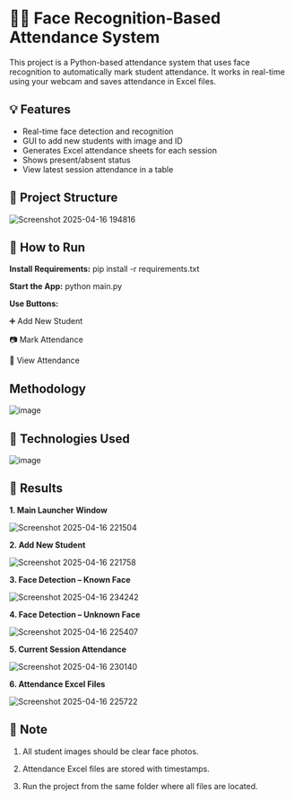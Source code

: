 # 🧑‍🎓 Face Recognition-Based Attendance System

This project is a Python-based attendance system that uses face recognition to automatically mark student attendance. It works in real-time using your webcam and saves attendance in Excel files.


## 💡 Features

- Real-time face detection and recognition
- GUI to add new students with image and ID
- Generates Excel attendance sheets for each session
- Shows present/absent status
- View latest session attendance in a table


## 📁 Project Structure

![Screenshot 2025-04-16 194816](https://github.com/user-attachments/assets/1ee36510-9d71-4340-b44a-2446c0ded096)


## 🚀 How to Run

**Install Requirements:** pip install -r requirements.txt
   
**Start the App:** python main.py

**Use Buttons:**

➕ Add New Student

📷 Mark Attendance

🧾 View Attendance


## Methodology

![image](https://github.com/user-attachments/assets/b775c868-a62c-4d96-a17e-3f716c58e5f8)


## 🧠 Technologies Used

![image](https://github.com/user-attachments/assets/021b3276-3725-4ec4-b580-70cd432bd872)


## 📸 Results

**1. Main Launcher Window**

   ![Screenshot 2025-04-16 221504](https://github.com/user-attachments/assets/2fd63e37-b1c9-4330-a255-320712568cdc)
   
**2. Add New Student**

   ![Screenshot 2025-04-16 221758](https://github.com/user-attachments/assets/2c3167bd-5578-47a1-b90c-dcef562b8a87)
   
**3. Face Detection – Known Face**

   ![Screenshot 2025-04-16 234242](https://github.com/user-attachments/assets/ec576186-9485-45ec-8e35-b8170bd92c87)
   
**4. Face Detection – Unknown Face**

   ![Screenshot 2025-04-16 225407](https://github.com/user-attachments/assets/8e750c2c-b737-4d2f-bbd3-58b6e6e998d1)
   
**5. Current Session Attendance**

   ![Screenshot 2025-04-16 230140](https://github.com/user-attachments/assets/29b4cea7-4ff0-48d8-b3b3-1f117214921e)
   
**6. Attendance Excel Files**

   ![Screenshot 2025-04-16 225722](https://github.com/user-attachments/assets/11e97e6b-8dc1-46fc-b89a-e0d5a15e3f89)



## 📌 Note

1. All student images should be clear face photos.

2. Attendance Excel files are stored with timestamps.

3. Run the project from the same folder where all files are located.


